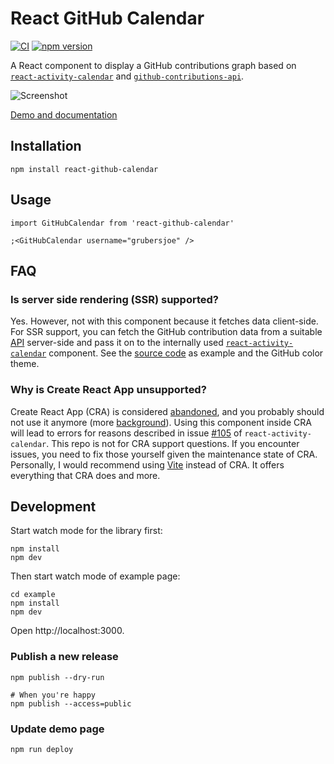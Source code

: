 # React GitHub Calendar

[![CI](https://github.com/grubersjoe/react-github-calendar/actions/workflows/test.yml/badge.svg)](https://github.com/grubersjoe/react-github-calendar/actions/workflows/test.yml)
[![npm version](https://badge.fury.io/js/react-github-calendar.svg)](https://www.npmjs.com/package/react-github-calendar)

A React component to display a GitHub contributions graph based on
[`react-activity-calendar`](https://github.com/grubersjoe/react-activity-calendar) and
[`github-contributions-api`](https://github.com/grubersjoe/github-contributions-api).

![Screenshot](preview.png)

[Demo and documentation](https://grubersjoe.github.io/react-github-calendar/)

## Installation

```shell
npm install react-github-calendar
```

## Usage

```tsx
import GitHubCalendar from 'react-github-calendar'

;<GitHubCalendar username="grubersjoe" />
```

## FAQ

### Is server side rendering (SSR) supported?

Yes. However, not with this component because it fetches data client-side. For SSR support, you can
fetch the GitHub contribution data from a suitable
[API](https://github.com/grubersjoe/github-contributions-api) server-side and pass it on to the
internally used [`react-activity-calendar`](https://github.com/grubersjoe/react-activity-calendar)
component. See the
[source code](https://github.com/grubersjoe/react-github-calendar/blob/main/src/index.tsx) as
example and the GitHub color theme.

### Why is Create React App unsupported?

Create React App (CRA) is considered
[abandoned](https://github.com/facebook/create-react-app/discussions/11086), and you probably should
not use it anymore (more
[background](https://github.com/facebook/create-react-app/issues/11180#issuecomment-874748552)).
Using this component inside CRA will lead to errors for reasons described in issue
[#105](https://github.com/grubersjoe/react-activity-calendar/issues/105) of
`react-activity-calendar`. This repo is not for CRA support questions. If you encounter issues, you
need to fix those yourself given the maintenance state of CRA. Personally, I would recommend using
[Vite](https://vitejs.dev/) instead of CRA. It offers everything that CRA does and more.

## Development

Start watch mode for the library first:

```shell
npm install
npm dev
```

Then start watch mode of example page:

```shell
cd example
npm install
npm dev
```

Open http://localhost:3000.

### Publish a new release

```shell
npm publish --dry-run

# When you're happy
npm publish --access=public
```

### Update demo page

```shell
npm run deploy
```
